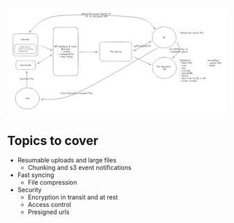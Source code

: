 ![Dropbox](images/dropbox.png)

# Topics to cover
- Resumable uploads and large files
  - Chunking and s3 event notifications
- Fast syncing
  - File compression
- Security
  - Encryption in transit and at rest
  - Access control
  - Presigned urls
